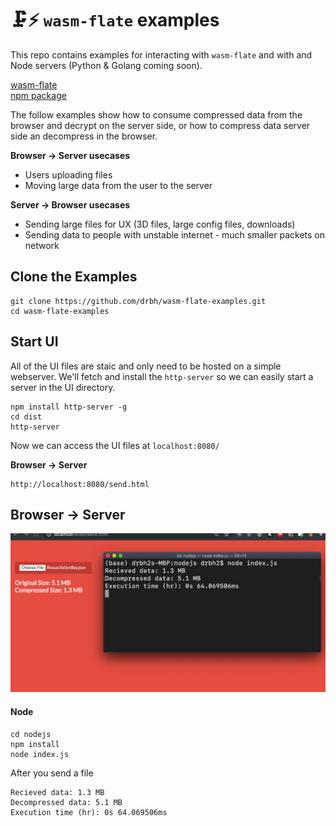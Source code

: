 # 🗜️⚡ `wasm-flate` examples

This repo contains examples for interacting with `wasm-flate` and with and Node servers (Python & Golang coming soon).  

[wasm-flate](https://github.com/drbh/wasm-flate)  
[npm package](https://npmjs.com/package/wasm-flate)  

The follow examples show how to consume compressed data from the browser and decrypt on the server side, or how to compress data server side an decompress in the browser.

**Browser → Server usecases**  
- Users uploading files  
- Moving large data from the user to the server  

**Server → Browser usecases**  
- Sending large files for UX (3D files, large config files, downloads)  
- Sending data to people with unstable internet - much smaller packets on network  


## Clone the Examples
```
git clone https://github.com/drbh/wasm-flate-examples.git
cd wasm-flate-examples
```

## Start UI

All of the UI files are staic and only need to be hosted on a simple webserver. We'll fetch and install the `http-server` so we can easily start a server in the UI directory.
```
npm install http-server -g
cd dist
http-server
```
Now we can access the UI files at `localhost:8080/`  


**Browser → Server**  
```
http://localhost:8080/send.html
```


## Browser → Server

![compress and send to server](https://raw.githubusercontent.com/drbh/wasm-flate-examples/master/images/screenshot.png)

#### Node
```
cd nodejs
npm install
node index.js 
```
After you send a file
```
Recieved data: 1.3 MB
Decompressed data: 5.1 MB
Execution time (hr): 0s 64.069506ms
```
